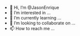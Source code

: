 - 👋 Hi, I’m @JasonEnrique
- 👀 I’m interested in ...
- 🌱 I’m currently learning ...
- 💞️ I’m looking to collaborate on ...
- 📫 How to reach me ...

<!---
DendimonXray/DendimonXray is a ✨ special ✨ repository because its `README.md` (this file) appears on your GitHub profile.
You can click the Preview link to take a look at your changes.
--->
